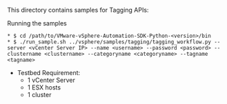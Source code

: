 This directory contains samples for Tagging APIs:

Running the samples

    * $ cd /path/to/VMware-vSphere-Automation-SDK-Python-<version>/bin
    * $ ./run_sample.sh ../vsphere/samples/tagging/tagging_workflow.py --server <vCenter Server IP> --name <username> --password <password> --clustername <clustername> --categoryname <categoryname> --tagname <tagname>

* Testbed Requirement:
    - 1 vCenter Server
    - 1 ESX hosts
    - 1 cluster

